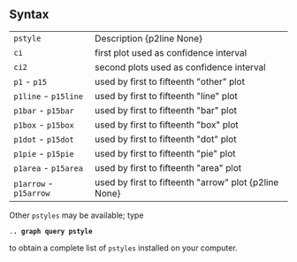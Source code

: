 ## Syntax

|                        |                                                       |
|------------------------|-------------------------------------------------------|
| `pstyle`               | Description {p2line None}                             |
| `ci`                   | first plot used as confidence interval                |
| `ci2`                  | second plots used as confidence interval              |
| `p1` - `p15`           | used by first to fifteenth "other" plot               |
| `p1line` - `p15line`   | used by first to fifteenth "line" plot                |
| `p1bar` - `p15bar`     | used by first to fifteenth "bar" plot                 |
| `p1box` - `p15box`     | used by first to fifteenth "box" plot                 |
| `p1dot` - `p15dot`     | used by first to fifteenth "dot" plot                 |
| `p1pie` - `p15pie`     | used by first to fifteenth "pie" plot                 |
| `p1area` - `p15area`   | used by first to fifteenth "area" plot                |
| `p1arrow` - `p15arrow` | used by first to fifteenth "arrow" plot {p2line None} |

Other `pstyles` may be available; type

`.`**`. graph query pstyle`**

to obtain a complete list of `pstyles` installed on your computer.
